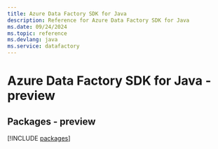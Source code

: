 ```yaml
---
title: Azure Data Factory SDK for Java
description: Reference for Azure Data Factory SDK for Java
ms.date: 09/24/2024
ms.topic: reference
ms.devlang: java
ms.service: datafactory
---
```

# Azure Data Factory SDK for Java - preview
## Packages - preview
[!INCLUDE [packages](data-factory-index.md)]